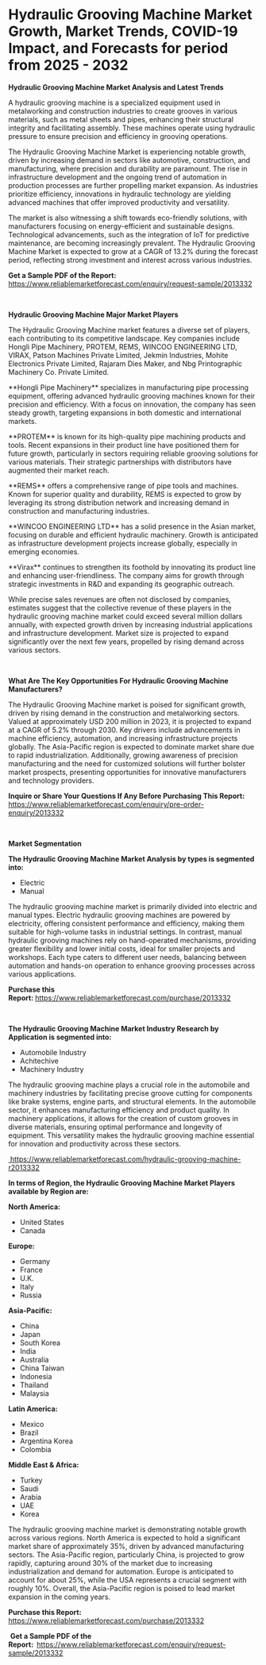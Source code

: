 <p><h1>Hydraulic Grooving Machine Market Growth, Market Trends, COVID-19 Impact, and Forecasts for period from 2025 - 2032</h1></p><p><strong>Hydraulic Grooving Machine Market Analysis and Latest Trends</strong></p>
<p><p>A hydraulic grooving machine is a specialized equipment used in metalworking and construction industries to create grooves in various materials, such as metal sheets and pipes, enhancing their structural integrity and facilitating assembly. These machines operate using hydraulic pressure to ensure precision and efficiency in grooving operations.</p><p>The Hydraulic Grooving Machine Market is experiencing notable growth, driven by increasing demand in sectors like automotive, construction, and manufacturing, where precision and durability are paramount. The rise in infrastructure development and the ongoing trend of automation in production processes are further propelling market expansion. As industries prioritize efficiency, innovations in hydraulic technology are yielding advanced machines that offer improved productivity and versatility.</p><p>The market is also witnessing a shift towards eco-friendly solutions, with manufacturers focusing on energy-efficient and sustainable designs. Technological advancements, such as the integration of IoT for predictive maintenance, are becoming increasingly prevalent. The Hydraulic Grooving Machine Market is expected to grow at a CAGR of 13.2% during the forecast period, reflecting strong investment and interest across various industries.</p></p>
<p><strong>Get a Sample PDF of the Report:&nbsp;</strong> <a href="https://www.reliablemarketforecast.com/enquiry/request-sample/2013332?utm_campaign=3078&utm_medium=2&utm_source=Github&utm_content=ia&utm_term=12042025&utm_id=hydraulic-grooving-machine">https://www.reliablemarketforecast.com/enquiry/request-sample/2013332</a></p>
<p>&nbsp;</p>
<p><strong>Hydraulic Grooving Machine Major Market Players</strong></p>
<p><p>The Hydraulic Grooving Machine market features a diverse set of players, each contributing to its competitive landscape. Key companies include Hongli Pipe Machinery, PROTEM, REMS, WINCOO ENGINEERING LTD, VIRAX, Patson Machines Private Limited, Jekmin Industries, Mohite Electronics Private Limited, Rajaram Dies Maker, and Nbg Printographic Machinery Co. Private Limited.</p><p>**Hongli Pipe Machinery** specializes in manufacturing pipe processing equipment, offering advanced hydraulic grooving machines known for their precision and efficiency. With a focus on innovation, the company has seen steady growth, targeting expansions in both domestic and international markets.</p><p>**PROTEM** is known for its high-quality pipe machining products and tools. Recent expansions in their product line have positioned them for future growth, particularly in sectors requiring reliable grooving solutions for various materials. Their strategic partnerships with distributors have augmented their market reach.</p><p>**REMS** offers a comprehensive range of pipe tools and machines. Known for superior quality and durability, REMS is expected to grow by leveraging its strong distribution network and increasing demand in construction and manufacturing industries.</p><p>**WINCOO ENGINEERING LTD** has a solid presence in the Asian market, focusing on durable and efficient hydraulic machinery. Growth is anticipated as infrastructure development projects increase globally, especially in emerging economies.</p><p>**Virax** continues to strengthen its foothold by innovating its product line and enhancing user-friendliness. The company aims for growth through strategic investments in R&D and expanding its geographic outreach.</p><p>While precise sales revenues are often not disclosed by companies, estimates suggest that the collective revenue of these players in the hydraulic grooving machine market could exceed several million dollars annually, with expected growth driven by increasing industrial applications and infrastructure development. Market size is projected to expand significantly over the next few years, propelled by rising demand across various sectors.</p></p>
<p>&nbsp;</p>
<p><strong>What Are The Key Opportunities For Hydraulic Grooving Machine Manufacturers?</strong></p>
<p><p>The Hydraulic Grooving Machine market is poised for significant growth, driven by rising demand in the construction and metalworking sectors. Valued at approximately USD 200 million in 2023, it is projected to expand at a CAGR of 5.2% through 2030. Key drivers include advancements in machine efficiency, automation, and increasing infrastructure projects globally. The Asia-Pacific region is expected to dominate market share due to rapid industrialization. Additionally, growing awareness of precision manufacturing and the need for customized solutions will further bolster market prospects, presenting opportunities for innovative manufacturers and technology providers.</p></p>
<p><strong>Inquire or Share Your Questions If Any Before Purchasing This Report:</strong> <a href="https://www.reliablemarketforecast.com/enquiry/pre-order-enquiry/2013332?utm_campaign=3078&utm_medium=2&utm_source=Github&utm_content=ia&utm_term=12042025&utm_id=hydraulic-grooving-machine">https://www.reliablemarketforecast.com/enquiry/pre-order-enquiry/2013332</a></p>
<p>&nbsp;</p>
<p><strong>Market Segmentation</strong></p>
<p><strong>The Hydraulic Grooving Machine Market Analysis by types is segmented into:</strong></p>
<p><ul><li>Electric</li><li>Manual</li></ul></p>
<p><p>The hydraulic grooving machine market is primarily divided into electric and manual types. Electric hydraulic grooving machines are powered by electricity, offering consistent performance and efficiency, making them suitable for high-volume tasks in industrial settings. In contrast, manual hydraulic grooving machines rely on hand-operated mechanisms, providing greater flexibility and lower initial costs, ideal for smaller projects and workshops. Each type caters to different user needs, balancing between automation and hands-on operation to enhance grooving processes across various applications.</p></p>
<p><strong>Purchase this Report:&nbsp;</strong><a href="https://www.reliablemarketforecast.com/purchase/2013332?utm_campaign=3078&utm_medium=2&utm_source=Github&utm_content=ia&utm_term=12042025&utm_id=hydraulic-grooving-machine">https://www.reliablemarketforecast.com/purchase/2013332</a></p>
<p>&nbsp;</p>
<p><strong>The Hydraulic Grooving Machine Market Industry Research by Application is segmented into:</strong></p>
<p><ul><li>Automobile Industry</li><li>Achitechive</li><li>Machinery Industry</li></ul></p>
<p><p>The hydraulic grooving machine plays a crucial role in the automobile and machinery industries by facilitating precise groove cutting for components like brake systems, engine parts, and structural elements. In the automobile sector, it enhances manufacturing efficiency and product quality. In machinery applications, it allows for the creation of custom grooves in diverse materials, ensuring optimal performance and longevity of equipment. This versatility makes the hydraulic grooving machine essential for innovation and productivity across these sectors.</p></p>
<p><a href="https://www.reliablemarketforecast.com/hydraulic-grooving-machine-r2013332?utm_campaign=3078&utm_medium=2&utm_source=Github&utm_content=ia&utm_term=12042025&utm_id=hydraulic-grooving-machine">&nbsp;https://www.reliablemarketforecast.com/hydraulic-grooving-machine-r2013332</a></p>
<p><strong>In terms of Region, the Hydraulic Grooving Machine Market Players available by Region are:</strong></p>
<p>
    <p> <strong> North America: </strong>
        <ul>
            <li>United States</li>
            <li>Canada</li>
        </ul>
        </p> 
    <p> <strong> Europe: </strong>
        <ul>
            <li>Germany</li>
            <li>France</li>
            <li>U.K.</li>
            <li>Italy</li>
            <li>Russia</li>
        </ul>
        </p> 
    <p> <strong> Asia-Pacific: </strong>
        <ul>
            <li>China</li>
            <li>Japan</li>
            <li>South Korea</li>
            <li>India</li>
            <li>Australia</li>
            <li>China Taiwan</li>
            <li>Indonesia</li>
            <li>Thailand</li>
            <li>Malaysia</li>
        </ul>
        </p> 
    <p> <strong> Latin America: </strong>
        <ul>
            <li>Mexico</li>
            <li>Brazil</li>
            <li>Argentina Korea</li>
            <li>Colombia</li>
        </ul>
        </p> 
    <p> <strong> Middle East & Africa: </strong>
        <ul>
            <li>Turkey</li>
            <li>Saudi</li>
            <li>Arabia</li>
            <li>UAE</li>
            <li>Korea</li>
        </ul>
    </p>
    </p>
<p><p>The hydraulic grooving machine market is demonstrating notable growth across various regions. North America is expected to hold a significant market share of approximately 35%, driven by advanced manufacturing sectors. The Asia-Pacific region, particularly China, is projected to grow rapidly, capturing around 30% of the market due to increasing industrialization and demand for automation. Europe is anticipated to account for about 25%, while the USA represents a crucial segment with roughly 10%. Overall, the Asia-Pacific region is poised to lead market expansion in the coming years.</p></p>
<p><strong>Purchase this Report: </strong><a href="https://www.reliablemarketforecast.com/purchase/2013332?utm_campaign=3078&utm_medium=2&utm_source=Github&utm_content=ia&utm_term=12042025&utm_id=hydraulic-grooving-machine">https://www.reliablemarketforecast.com/purchase/2013332</a></p>
<p>&nbsp;<strong>Get a Sample PDF of the Report:&nbsp;&nbsp;</strong><a href="https://www.reliablemarketforecast.com/enquiry/request-sample/2013332?utm_campaign=3078&utm_medium=2&utm_source=Github&utm_content=ia&utm_term=12042025&utm_id=hydraulic-grooving-machine">https://www.reliablemarketforecast.com/enquiry/request-sample/2013332</a></p>
<p><strong></strong></p>
<p><p></p><p></p><p></p></p>